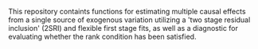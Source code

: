 This repository containts functions for estimating multiple causal effects from a single source of exogenous variation utilizing a 'two stage residual inclusion' (2SRI) and flexible first stage fits, as well as a diagnostic for evaluating whether the rank condition has been satisfied.
